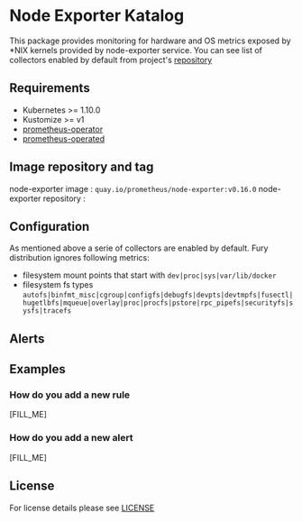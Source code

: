 # Node Exporter Katalog

This package provides monitoring for hardware and OS metrics exposed by \*NIX kernels provided by node-exporter service. You can see list of collectors enabled by default from project's [repository](https://github.com/prometheus/node_exporter#collectors)


## Requirements

- Kubernetes >= 1.10.0
- Kustomize >= v1
- [prometheus-operator]()
- [prometheus-operated]()

## Image repository and tag
node-exporter image : `quay.io/prometheus/node-exporter:v0.16.0`
node-exporter repository : [](https://github.com/prometheus/node_exporter) 


## Configuration

As mentioned above a serie of collectors are enabled by default. Fury distribution ignores following metrics:
- filesystem mount points that start with `dev|proc|sys|var/lib/docker`
- filesystem fs types `autofs|binfmt_misc|cgroup|configfs|debugfs|devpts|devtmpfs|fusectl|hugetlbfs|mqueue|overlay|proc|procfs|pstore|rpc_pipefs|securityfs|sysfs|tracefs`


## Alerts


## Examples

### How do you add a new rule
[FILL_ME]

### How do you add a new alert
[FILL_ME]


## License

For license details please see [LICENSE](license_link) 
